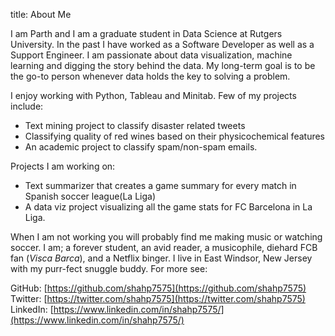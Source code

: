 title: About Me

I am Parth and I am a graduate student in Data Science at Rutgers University. In the past I have worked as a Software Developer as well as a Support Engineer. I am passionate about data visualization, machine learning and digging the story behind the data. My long-term goal is to be the go-to person whenever data holds the key to solving a problem.

I enjoy working with Python, Tableau and Minitab.
Few of my projects include: 
- Text mining project to classify disaster related tweets
- Classifying quality of red wines based on their physicochemical features
- An academic project to classify spam/non-spam emails.

Projects I am working on:

- Text summarizer that creates a game summary for every match in Spanish soccer league(La Liga)
- A data viz project visualizing all the game stats for FC Barcelona in La Liga.

When I am not working you will probably find me making music or watching soccer. I am; a forever student, an avid reader, a musicophile,  diehard FCB fan (*Visca Barca*), and a Netflix binger. I live in East Windsor, New Jersey with my purr-fect snuggle buddy. For more see:

GitHub: [https://github.com/shahp7575](https://github.com/shahp7575)
Twitter: [https://twitter.com/shahp7575](https://twitter.com/shahp7575)
LinkedIn: [https://www.linkedin.com/in/shahp7575/](https://www.linkedin.com/in/shahp7575/)